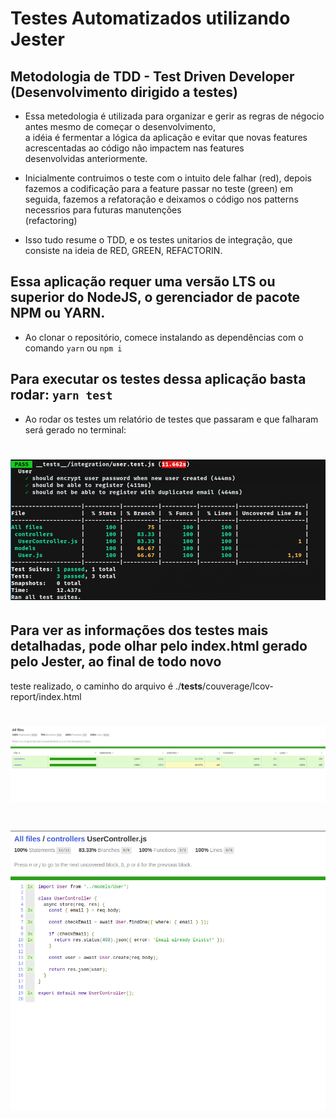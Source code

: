 # Testes Automatizados utilizando Jester

## Metodologia de TDD - Test Driven Developer (Desenvolvimento dirigido a testes)

* Essa metedologia é utilizada para organizar e gerir as regras de négocio antes mesmo de começar o desenvolvimento,  
a idéia é fermentar a lógica da aplicação e evitar que novas features acrescentadas ao código não impactem nas features  
desenvolvidas anteriormente.

* Inicialmente contruimos o teste com o intuito dele falhar (red), depois fazemos a codificação para a feature passar 
no teste (green) em seguida, fazemos a refatoração e deixamos o código nos patterns necessrios para futuras manutenções  
(refactoring)

* Isso tudo resume o TDD, e os testes unitarios de integração, que consiste na ideia de RED, GREEN, REFACTORIN.

## Essa aplicação requer uma versão LTS ou superior do NodeJS, o gerenciador de pacote NPM ou YARN.

* Ao clonar o repositório, comece instalando as dependências com o comando ```yarn``` ou ```npm i```

## Para executar os testes dessa aplicação basta rodar: ```yarn test```

* Ao rodar os testes um relatório de testes que passaram e que falharam será gerado no terminal:
<h1 align="center">
    <img alt="Logs" title="TestLogs" src=".github/TestLogs.png" />
</h1>

## Para ver as informações dos testes mais detalhadas, pode olhar pelo index.html gerado pelo Jester, ao final de todo novo  
teste realizado, o caminho do arquivo é ./__tests__/couverage/lcov-report/index.html

<h1 align="center">
    <img alt="couverage" title="couverage" src=".github/couverage.png" />
</h1>

<h1 align="center">
    <img alt="codeLogs" title="codeLogs" src=".github/codeLogs.png" />
</h1>
